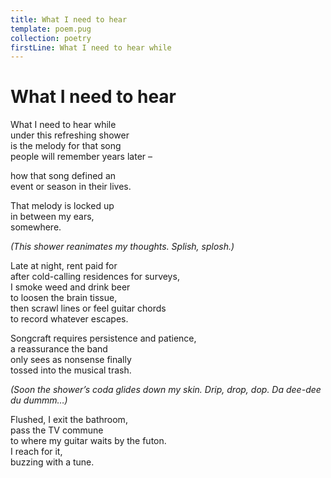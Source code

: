```yaml
---
title: What I need to hear
template: poem.pug
collection: poetry
firstLine: What I need to hear while
---
```


# What I need to hear

What I need to hear while  
under this refreshing shower  
is the melody for that song  
people will remember years later –  

how that song defined an  
event or season in their lives.  

That melody is locked up  
in between my ears,  
somewhere.  

_(This shower reanimates my thoughts.
Splish, splosh.)_

Late at night, rent paid for  
after cold-calling residences for surveys,  
I smoke weed and drink beer  
to loosen the brain tissue,  
then scrawl lines or feel guitar chords  
to record whatever escapes.  

Songcraft requires persistence and patience,  
a reassurance the band  
only sees as nonsense finally  
tossed into the musical trash.  

_(Soon the shower’s coda glides down my skin.
Drip, drop, dop. Da dee-dee du dummm…)_

Flushed, I exit the bathroom,  
pass the TV commune  
to where my guitar waits by the futon.  
I reach for it,  
buzzing with a tune.
